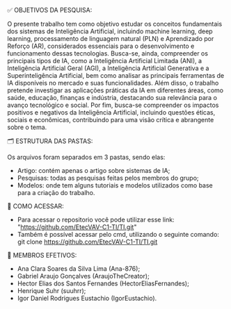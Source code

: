 ✅ OBJETIVOS DA PESQUISA:

O presente trabalho tem como objetivo estudar os conceitos fundamentais dos sistemas de Inteligência Artificial, incluindo machine learning, deep learning, processamento de linguagem natural (PLN) e Aprendizado por Reforço (AR), considerados essenciais para o desenvolvimento e funcionamento dessas tecnologias. Busca-se, ainda, compreender os principais tipos de IA, como a Inteligência Artificial Limitada (ANI), a Inteligência Artificial Geral (AGI), a Inteligência Artificial Generativa e a Superinteligência Artificial, bem como analisar as principais ferramentas de IA disponíveis no mercado e suas funcionalidades. Além disso, o trabalho pretende investigar as aplicações práticas da IA em diferentes áreas, como saúde, educação, finanças e indústria, destacando sua relevância para o avanço tecnológico e social. Por fim, busca-se compreender os impactos positivos e negativos da Inteligência Artificial, incluindo questões éticas, sociais e econômicas, contribuindo para uma visão crítica e abrangente sobre o tema.

🗂️ ESTRUTURA DAS PASTAS: 

Os arquivos foram separados em 3 pastas, sendo elas:

- Artigo: contém apenas o artigo sobre sistemas de IA;
- Pesquisas: todas as pesquisas feitas pelos membros do grupo;
- Modelos: onde tem alguns tutoriais e modelos utilizados como base para a criação do trabalho. 

🔎 COMO ACESSAR:

- Para acessar o repositorio você pode utilizar esse link: "https://github.com/EtecVAV-C1-TI/TI.git"
- Também é possível acessar pelo cmd, utilizando o seguinte comando: git clone https://github.com/EtecVAV-C1-TI/TI.git

 👤 MEMBROS EFETIVOS:
 
- Ana Clara Soares da Silva Lima (Ana-876);
- Gabriel Araujo Gonçalves (AraujoTheCreator);
- Hector Elias dos Santos Fernandes (HectorEliasFernandes);
- Henrique Suhr (suuhrr);
- Igor Daniel Rodrigues Eustachio (IgorEustachio).

